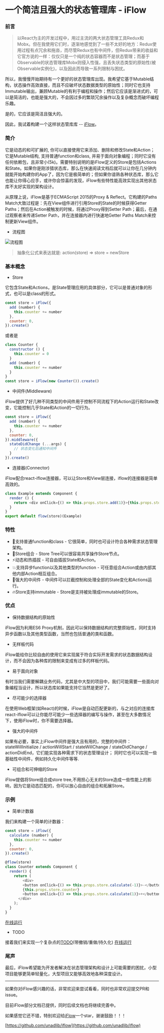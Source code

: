 # 一个简洁且强大的状态管理库 - iFlow

### 前言

> 以React为主的开发过程中，用过主流的两大状态管理工具Redux和Mobx。但在我使用它们时，逐渐地感觉到了一些不太好的地方：Redux使用过程有点冗余和拖沓，而尽管Redux也有中间件，但Redux带来的收益和它官方说的一样：仅仅只是一个纯的状态容器而不是状态管理；而基于Observable的状态管理库Mobx则侵入性强，且丢失状态类型的原始性(被Observable实例化)，以及因此而导致一系列限制与困扰。

所以，我慢慢开始期待有一个更好的状态管理库出现。我希望它基于Mutable结构，状态操作高效直接，而且不应破坏状态数据类型的原始性；同时它也支持Immutable输出，兼顾Mutable的有利于编程和操作；然后它应该是渐进式的，可以是简洁的，也能是强大的，不会因过多的繁琐冗余操作以及复杂概念而破坏编程乐趣。

是的，它应该是简洁且强大的。

因此，我试着构建一个这样状态管库库 -- [iFlow](https://github.com/unadlib/iflow)。

### 简介

它是动态的和可扩展的, 你可以直接使用它来添加、删除和修改State和Action；它是Mutable结构, 支持普通function和class, 并易于面向对象编程；同时它没有任何依赖包，且非常小(5k)。需要特别说明的是iFlow定义的Store是包括Actions和State。如果你是刚涉猎状态库，那么在快速阅读文档后就可以让你在几分钟内就能开始构建你的App了，因为它是极简单的；但如果你谙熟各种状态库，那么它也能让你得心应手，或许你会惊喜的发现，iFlow有些特性能高效实现出其他状态库不太好实现的架构设计。

从原理上说，iFlow是基于ECMAScript 2015的Proxy & Reflect。它构建的Paths Match大致过程是：先在View组件进行引用Store的State的时候获得Getter Paths；然后在Action被触发的时候，将通过Proxy得到Setter Path；最后，在通过观察者来传递Setter Path，并在连接器内进行快速地Getter Paths Match来控制更新View组件。

* 流程图

![流程图](https://raw.githubusercontent.com/unadlib/iflow/master/assets/flowChart.png)

> 抽象化公式来表达就是: action(store) => store = newStore

### 基本概念

* Store

它包含State和Actions，是State管理应用的具体部分，它可以是普通对象的形式，也可以是class的形式。

```javascript
const store = iFlow({
  add (number) {
    this.counter += number
  },
  counter: 0,
}).create()
```
或者是
```javascript
class Counter {
  constructor () {
    this.counter = 0
  }
  add (number) {
    this.counter += number
  }
}
const store = iFlow(new Counter()).create()
```

* 中间件(Middleware)

iFlow提供了好几种不同类型的中间件用于控制不同流程下的Action运行和State改变，它能控制几乎State和Action的一切行为。

```javascript
const store = iFlow({
  add (number) {
    this.counter += number
  },
  counter: 0,
}).middleware({
  stateDidChange (...args) {
    // 状态变化后通知中间件
  }
}).create()
```

* 连接器(Connector)

iFlow配合react-iflow连接器，可以让Store和View层连接，iflow的连接器是简单高效的。

```javascript
class Example extends Component {
  render () {
    return <div onClick={() => this.props.store.add(1)}>{this.props.store.counter}</div>
  }
}
export default flow(store)(Example)
```

### 特性
* 🎯支持普通function和class - 它很简单，同时也可设计符合各种需求状态管理架构。
* 🏬Store组合 - Store Tree可以很容易共享操作Store节点。
* ⚡动态和热插拔 - 可自由插拔State和Action。
* 💥支持异步function以及其他类型的function - 可任意组合Action或由内部其他内部Action相互组合。
* 🚀强大的中间件 - 中间件可以拦截控制和处理全部的State变化和Actions运行。
* 🔥Store支持immutable - Store是支持被处理成immutable的Store。

### 优点

* 保持数据结构的原始性

iFlow因为利用ES6 Proxy机制，因此可以保持数据结构的完整原始性，同时支持异步函数以及其他类型函数，当然也包括普通的类和函数。

* 无样板代码

iFlow能给你比较自由的使用它来实现属于符合实际开发需求的状态数据结构设计，而不会因为各种库的限制来变成有过多的样板代码。

* 易于面向对象

有时当我们需要解耦业务代码，尤其是中大型的项目中，我们可能需要一些面向对象编程当设计，所以状态库如果能支持它当然是更好了。

* 尽可能少的选择器

在使用Web框架(如React)的时候，iFlow是自动匹配更新的，与之对应的连接库react-iflow可以让你能尽可能少一些选择器的编写与操作，甚至在大多数情况下，使用iFlow时，你不需要选择器。

* 强大的中间件

如果有必要，事实上iFlow中间件是强大且有用的，完整的中间件：stateWillInitialize / actionWillStart / stateWillChange / stateDidChange / actionDidEnd，它们能实现各种需求下的状态管理设计； 同时它也可以实现一些基础性中间件，例如持久化中间件等等.

* 可组合和可伸缩的Store

iFlow提倡将Store组合成store tree,不用担心无关的Store造成一些性能上的影响，因为它是动态匹配的，你可以放心自由的组合和拓展Store。

### 示例

* 简单计数器

我们来构建一个简单的计数器：

```javascript
const store = iFlow({
  calculate (number) {
    this.counter += number
  },
  counter: 0,
}).create()

@flow(store)
class Counter extends Component {
  render() {
    return (
        <div>
        <button onClick={() => this.props.store.calculate(-1)}>-</button>
        {this.props.store.counter}
        <button onClick={() => this.props.store.calculate(1)}>+</button>
      </div>
    );
  }
}
```
[在线运行](https://jsfiddle.net/unadlib/03ukqj5L/)

* TODO

接着我们来实现一个复杂点的[TODO](https://github.com/unadlib/iflow/tree/master/examples/todo)(带撤销/重做/持久化)
[在线运行](https://jsfiddle.net/unadlib/6wabhdqp/)

### 尾声

最后，iFlow希望能为开发者解决在状态管理架构和设计上可能需要的困扰，小型项目能够更简单轻量化，大型项目又能够高效地各种深度设计。

---

如果你对iFlow感兴趣的话，非常欢迎来尝试看看，同时也非常欢迎提交PR和issue。

目前iFlow部分文档已提供，同时后续文档也将继续完善中。

如果感觉它还不错，特别欢迎给[iFlow](https://github.com/unadlib/iflow)一个star，谢谢鼓励！！！

[https://github.com/unadlib/iflow](https://github.com/unadlib/iflow)
